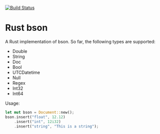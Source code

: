 [![Build Status](https://travis-ci.org/mattyhall/bson.svg?branch=master)](https://travis-ci.org/mattyhall/bson)

# Rust bson

A Rust implementation of bson. So far, the following types are supported:
   * Double
   * String
   * Doc
   * Bool
   * UTCDatetime
   * Null
   * Regex
   * Int32
   * Int64


Usage:

```rust
let mut bson = Document::new();
bson.insert("float", 12.12)
    .insert("int", 12i32)
    .insert("string", "This is a string");
```

